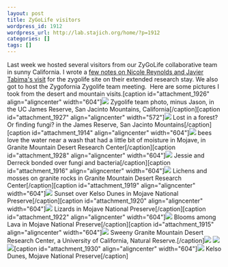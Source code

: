 ```yaml
---
layout: post
title: ZyGoLife visitors
wordpress_id: 1912
wordpress_url: http://lab.stajich.org/home/?p=1912
categories: []
tags: []
---
```

Last week we hosted several visitors from our ZyGoLife collaborative team in sunny California. I wrote a [few notes on Nicole Reynolds and Javier Tabima's visit](http://zygolife.org/home/2018/04/zygolife-visitors-to-uc-riverside/) for the zygolife site on their extended research stay. We also got to host the Zygofornia Zygolife team meeting.  Here are some pictures I took from the desert and mountain visits.[caption id="attachment_1926" align="aligncenter" width="604"][![](/images/wp_upload/2018/04/IMG_7506-1024x517.jpg)](/images/wp_upload/2018/04/IMG_7506.jpg) Zygolife team photo, minus Jason, in the UC James Reserve, San Jacinto Mountains, California[/caption][caption id="attachment_1927" align="aligncenter" width="572"][![](/images/wp_upload/2018/04/IMG_7507-572x1024.jpg)](/images/wp_upload/2018/04/IMG_7507.jpg) Lost in a forest? Or finding fungi? in the James Reserve, San Jacinto Mountains[/caption][caption id="attachment_1914" align="aligncenter" width="604"][![](/images/wp_upload/2018/04/IMG_2376.20180405-1024x887.jpg)](/images/wp_upload/2018/04/IMG_2376.20180405.jpg) bees love the water near a wash that had a little bit of moisture in Mojave, in Granite Mountain Desert Research Center[/caption][caption id="attachment_1928" align="aligncenter" width="604"][![](/images/wp_upload/2018/04/IMG_7520-1002x1024.jpg)](/images/wp_upload/2018/04/IMG_7520.jpg) Jessie and Derreck bonded over fungi and bacteria[/caption][caption id="attachment_1916" align="aligncenter" width="604"][![](/images/wp_upload/2018/04/IMG_2382.20180405-1024x671.jpg)](/images/wp_upload/2018/04/IMG_2382.20180405.jpg) Lichens and mosses on granite rocks in Granite Mountain Desert Research Center[/caption][caption id="attachment_1919" align="aligncenter" width="604"][![](/images/wp_upload/2018/04/IMG_2426.20180405-1-1024x683.jpg)](/images/wp_upload/2018/04/IMG_2426.20180405-1.jpg) Sunset over Kelso Dunes in Mojave National Preserve[/caption][caption id="attachment_1920" align="aligncenter" width="604"][![](/images/wp_upload/2018/04/IMG_2431.20180405-1024x934.jpg)](/images/wp_upload/2018/04/IMG_2431.20180405.jpg) Lizards in Mojave National Preserve[/caption][caption id="attachment_1922" align="aligncenter" width="604"][![](/images/wp_upload/2018/04/IMG_2454.20180405-1024x806.jpg)](/images/wp_upload/2018/04/IMG_2454.20180405.jpg) Blooms among Lava in Mojave National Preserve[/caption][caption id="attachment_1915" align="aligncenter" width="604"][![](/images/wp_upload/2018/04/IMG_2380.20180405-1024x557.jpg)](/images/wp_upload/2018/04/IMG_2380.20180405.jpg) Sweeny Granite Mountain Desert Research Center, a University of California, Natural Reserve.[/caption][![](/images/wp_upload/2018/04/IMG_2455.20180405-1024x981.jpg)](/images/wp_upload/2018/04/IMG_2455.20180405.jpg) [![](/images/wp_upload/2018/04/IMG_2452.20180405-1024x895.jpg)](/images/wp_upload/2018/04/IMG_2452.20180405.jpg)[![](/images/wp_upload/2018/04/IMG_7469-1024x768.jpg)](/images/wp_upload/2018/04/IMG_7469.jpg)[caption id="attachment_1930" align="aligncenter" width="604"][![](/images/wp_upload/2018/04/IMG_2398.20180405-1024x683.jpg)](/images/wp_upload/2018/04/IMG_2398.20180405.jpg) Kelso Dunes, Mojave National Preserve[/caption]
